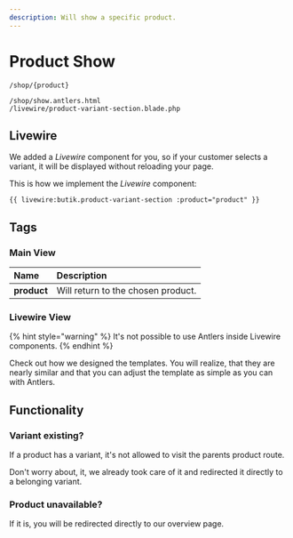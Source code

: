 ```yaml
---
description: Will show a specific product.
---
```


# Product Show



```text
/shop/{product}

/shop/show.antlers.html
/livewire/product-variant-section.blade.php
```

## Livewire

We added a _Livewire_ component for you, so if your customer selects a variant, it will be displayed without reloading your page. 

This is how we implement the _Livewire_ component:

```text
{{ livewire:butik.product-variant-section :product="product" }}
```

## Tags

### Main View

| Name | Description |
| :--- | :--- |
| **product** | Will return to the chosen product. |

### Livewire View

{% hint style="warning" %}
It's not possible to use Antlers inside Livewire components.
{% endhint %}

Check out how we designed the templates. You will realize, that they are nearly similar and that you can adjust the template as simple as you can with Antlers.

## Functionality

### Variant existing?

If a product has a variant, it's not allowed to visit the parents product route. 

Don't worry about, it, we already took care of it and redirected it directly to a belonging variant. 

### Product unavailable?

If it is, you will be redirected directly to our overview page.




